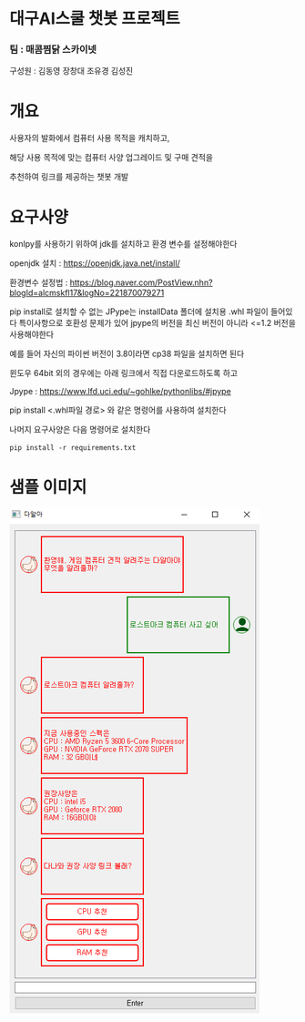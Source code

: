 # 대구AI스쿨 챗봇 프로젝트

### 팀 : 매콤찜닭 스카이넷

구성원 : 김동영 장창대 조유경 김성진

# 개요
사용자의 발화에서 컴퓨터 사용 목적을 캐치하고,

해당 사용 목적에 맞는 컴퓨터 사양 업그레이드 및 구매 견적을

추천하여 링크를 제공하는 챗봇 개발

# 요구사양
konlpy를 사용하기 위하여 jdk를 설치하고 환경 변수를 설정해야한다

openjdk 설치 : https://openjdk.java.net/install/

환경변수 설정법 : https://blog.naver.com/PostView.nhn?blogId=alcmskfl17&logNo=221870079271

pip install로 설치할 수 없는 JPype는 installData 폴더에 설치용 .whl 파일이 들어있다
특이사항으로 호환성 문제가 있어 jpype의 버전을 최신 버전이 아니라 <=1.2 버전을 사용해야한다

예를 들어 자신의 파이썬 버전이 3.8이라면 cp38 파일을 설치하면 된다

윈도우 64bit 외의 경우에는 아래 링크에서 직접 다운로드하도록 하고

Jpype : https://www.lfd.uci.edu/~gohlke/pythonlibs/#jpype


  pip install <.whl파일 경로>
와 같은 명령어를 사용하여 설치한다

나머지 요구사양은 다음 명령어로 설치한다

    pip install -r requirements.txt



# 샘플 이미지
![img.png](img/img.png)




